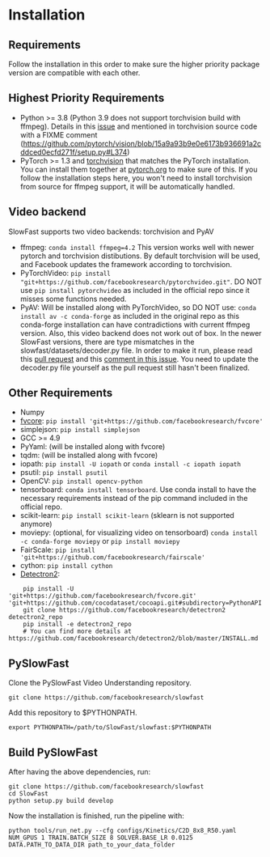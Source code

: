 # Installation

## Requirements

Follow the installation in this order to make sure the higher priority package version are compatible with each other.

## Highest Priority Requirements
- Python >= 3.8 (Python 3.9 does not support torchvision build with ffmpeg). Details in this [issue](https://github.com/facebookresearch/SlowFast/issues/181#issuecomment-1241692131) and mentioned in torchvision source code with a FIXME comment (https://github.com/pytorch/vision/blob/15a9a93b9e0e6173b936691a2cddced0ecfd271f/setup.py#L374)
- PyTorch >= 1.3 and [torchvision](https://github.com/pytorch/vision/) that matches the PyTorch installation.
  You can install them together at [pytorch.org](https://pytorch.org) to make sure of this. If you follow the installation steps here, you won't need to install torchvision from source for ffmpeg support, it will be automatically handled.

## Video backend
SlowFast supports two video backends: torchvision and PyAV
- ffmpeg: `conda install ffmpeg=4.2` This version works well with newer pytorch and torchvision distibutions. By default torchvision will be used, and Facebook updates the framework according to torchvision.
- PyTorchVideo: `pip install "git+https://github.com/facebookresearch/pytorchvideo.git"`. DO NOT use `pip install pytorchvideo` as included in the official repo since it misses some functions needed.
- PyAV: Will be installed along with PyTorchVideo, so DO NOT use: `conda install av -c conda-forge` as included in the original repo as this conda-forge installation can have contradictions with current ffmpeg version. Also, this video backend does not work out of box. In the newer SlowFast versions, there are type mismatches in the slowfast/datasets/decoder.py file. In order to make it run, please read this [pull request](https://github.com/facebookresearch/SlowFast/pull/541) and this [comment in this issue](https://github.com/facebookresearch/SlowFast/issues/181#issuecomment-1122954279). You need to update the decoder.py file yourself as the pull request still hasn't been finalized.

## Other Requirements
- Numpy
- [fvcore](https://github.com/facebookresearch/fvcore/): `pip install 'git+https://github.com/facebookresearch/fvcore'`
- simplejson: `pip install simplejson`
- GCC >= 4.9
- PyYaml: (will be installed along with fvcore)
- tqdm: (will be installed along with fvcore)
- iopath: `pip install -U iopath` or `conda install -c iopath iopath`
- psutil: `pip install psutil`
- OpenCV: `pip install opencv-python`
- tensorboard: `conda install tensorboard`. Use conda install to have the necessary requirements instead of the pip command included in the official repo.
- scikit-learn: ̣̣̣̣̣̣̣̣̣̣̣̣̣̣̣̣̣̣̣`pip install scikit-learn` (sklearn is not supported anymore)
- moviepy: (optional, for visualizing video on tensorboard) `conda install -c conda-forge moviepy` or `pip install moviepy`
- FairScale: `pip install 'git+https://github.com/facebookresearch/fairscale'`
- cython: `pip install cython`
- [Detectron2](https://github.com/facebookresearch/detectron2):

```
    pip install -U 'git+https://github.com/facebookresearch/fvcore.git' 'git+https://github.com/cocodataset/cocoapi.git#subdirectory=PythonAPI'
    git clone https://github.com/facebookresearch/detectron2 detectron2_repo
    pip install -e detectron2_repo
    # You can find more details at https://github.com/facebookresearch/detectron2/blob/master/INSTALL.md
```

## PySlowFast

Clone the PySlowFast Video Understanding repository.
```
git clone https://github.com/facebookresearch/slowfast
```

Add this repository to $PYTHONPATH.
```
export PYTHONPATH=/path/to/SlowFast/slowfast:$PYTHONPATH
```

## Build PySlowFast

After having the above dependencies, run:
```
git clone https://github.com/facebookresearch/slowfast
cd SlowFast
python setup.py build develop
```

Now the installation is finished, run the pipeline with:
```
python tools/run_net.py --cfg configs/Kinetics/C2D_8x8_R50.yaml NUM_GPUS 1 TRAIN.BATCH_SIZE 8 SOLVER.BASE_LR 0.0125 DATA.PATH_TO_DATA_DIR path_to_your_data_folder
```
